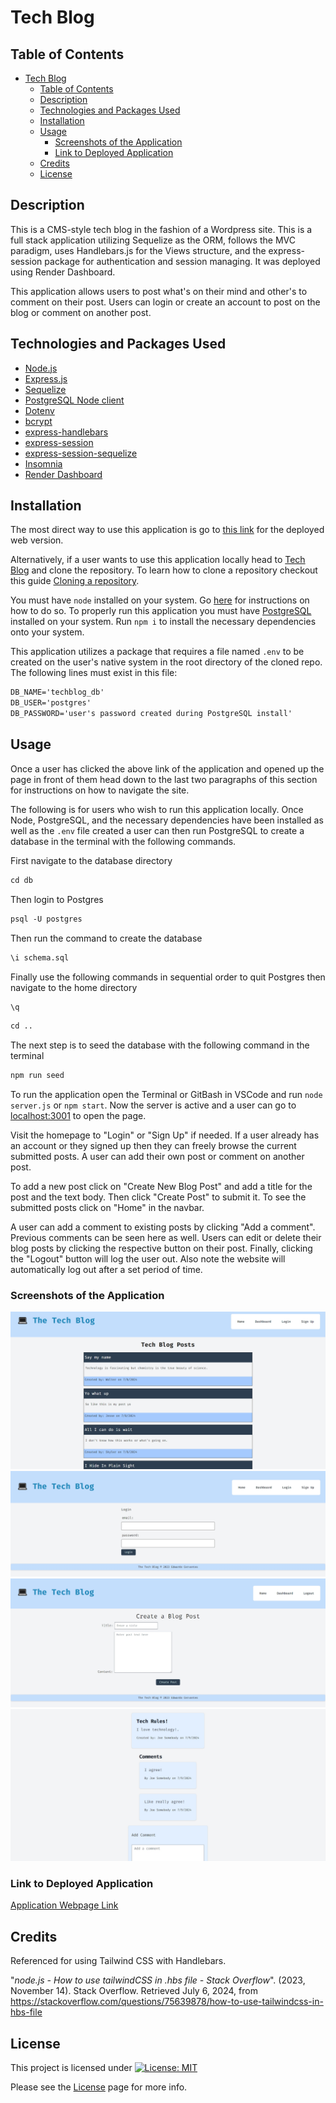 # Tech Blog

## Table of Contents

- [Tech Blog](#tech-blog)
  - [Table of Contents](#table-of-contents)
  - [Description](#description)
  - [Technologies and Packages Used](#technologies-and-packages-used)
  - [Installation](#installation)
  - [Usage](#usage)
    - [Screenshots of the Application](#screenshots-of-the-application)
    - [Link to Deployed Application](#link-to-deployed-application)
  - [Credits](#credits)
  - [License](#license)

## Description

This is a CMS-style tech blog in the fashion of a Wordpress site. This is a full stack application utilizing Sequelize as the ORM, follows the MVC paradigm, uses Handlebars.js for the Views structure, and the express-session package for authentication and session managing. It was deployed using Render Dashboard.

This application allows users to post what's on their mind and other's to comment on their post. Users can login or create an account to post on the blog or comment on another post.

## Technologies and Packages Used

- [Node.js](https://nodejs.org/en)
- [Express.js](https://expressjs.com/)
- [Sequelize](https://sequelize.org/)
- [PostgreSQL Node client](https://www.npmjs.com/package/pg)
- [Dotenv](https://www.npmjs.com/package/dotenv)
- [bcrypt](https://www.npmjs.com/package/bcrypt)
- [express-handlebars](https://www.npmjs.com/package/express-handlebars)
- [express-session](https://www.npmjs.com/package/express-session)
- [express-session-sequelize](https://www.npmjs.com/package/connect-session-sequelize)
- [Insomnia](https://insomnia.rest/)
- [Render Dashboard](https://dashboard.render.com/)
  
## Installation

The most direct way to use this application is go to [this link](https://tech-blog-6dqv.onrender.com/) for the deployed web version.

Alternatively, if a user wants to use this application locally head to [Tech Blog](https://github.com/EXCervantes/tech-blog) and clone the repository. To learn how to clone a repository checkout this guide [Cloning a repository](https://docs.github.com/en/repositories/creating-and-managing-repositories/cloning-a-repository).

You must have `node` installed on your system. Go [here](https://nodejs.org/en/learn/getting-started/how-to-install-nodejs) for instructions on how to do so. To properly run this application you must have [PostgreSQL](https://www.postgresql.org/) installed on your system. Run `npm i` to install the necessary dependencies onto your system.

This application utilizes a package that requires a file named `.env` to be created on the user's native system in the root directory of the cloned repo. The following lines must exist in this file:

```md
DB_NAME='techblog_db'
DB_USER='postgres'
DB_PASSWORD='user's password created during PostgreSQL install'
```

## Usage

Once a user has clicked the above link of the application and opened up the page in front of them head down to the last two paragraphs of this section for instructions on how to navigate the site.

The following is for users who wish to run this application locally. Once Node, PostgreSQL, and the necessary dependencies have been installed as well as the `.env` file created a user can then run PostgreSQL to create a database in the terminal with the following commands.

First navigate to the database directory

```md
cd db
```

Then login to Postgres

```md
psql -U postgres
```

Then run the command to create the database

```md
\i schema.sql
```

Finally use the following commands in sequential order to quit Postgres then navigate to the home directory

```md
\q
```

```md
cd ..
```

The next step is to seed the database with the following command in the terminal

```md
npm run seed
```

To run the application open the Terminal or GitBash in VSCode and run `node server.js` or `npm start`. Now the server is active and a user can go to [localhost:3001](http://localhost:3001/) to open the page.

Visit the homepage to "Login" or "Sign Up" if needed. If a user already has an account or they signed up then they can freely browse the current submitted posts. A user can add their own post or comment on another post.

To add a new post click on "Create New Blog Post" and add a title for the post and the text body. Then click "Create Post" to submit it. To see the submitted posts click on "Home" in the navbar.

A user can add a comment to existing posts by clicking "Add a comment". Previous comments can be seen here as well. Users can edit or delete their blog posts by clicking the respective button on their post. Finally, clicking the "Logout" button will log the user out. Also note the website will automatically log out after a set period of time.

### Screenshots of the Application

![homepage](public/images/techblogscreen1.jpg)
![login](public/images/techblogscreen2.jpg)
![post](public/images/techblogscreen3.jpg)
![comment](public/images/techblogscreen4.jpg)

### Link to Deployed Application

[Application Webpage Link](https://tech-blog-6dqv.onrender.com/)

## Credits

Referenced for using Tailwind CSS with Handlebars.

"_node.js - How to use tailwindCSS in .hbs file - Stack Overflow_". (2023, November 14). Stack Overflow. Retrieved July 6, 2024, from https://stackoverflow.com/questions/75639878/how-to-use-tailwindcss-in-hbs-file
  
## License

This project is licensed under [![License: MIT](https://img.shields.io/badge/License-MIT-yellow.svg)](https://opensource.org/licenses/MIT)

Please see the [License](https://opensource.org/licenses/MIT) page for more info.
